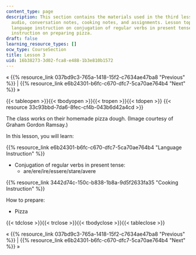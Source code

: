 ```yaml
---
content_type: page
description: This section contains the materials used in the third lesson, including
  audio, conversation notes, cooking notes, and assignments. Lesson topics include
  language instruction on conjugation of regular verbs in present tense, and cooking
  instruction on preparing pizza.
draft: false
learning_resource_types: []
ocw_type: CourseSection
title: Lesson 3
uid: 16b38273-3d02-fca8-e488-1b3e810b1572
---
```

« {{% resource_link 037bd9c3-765a-1418-15f2-c7634ae47ba8 "Previous" %}} | {{% resource_link e6b24301-b6fc-c670-dfc7-5ca70ae764b4 "Next" %}} »

{{< tableopen >}}{{< tbodyopen >}}{{< tropen >}}{{< tdopen >}}
{{< resource 33c93bbd-7da6-8fec-cf4b-043b6d42a4cd >}}

The class works on their homemade pizza dough. (Image courtesy of Graham Gordon Ramsay.)

In this lesson, you will learn:

{{% resource_link e6b24301-b6fc-c670-dfc7-5ca70ae764b4 "Language Instruction" %}}

- Conjugation of regular verbs in present tense:
    - are/ere/ire/essere/stare/avere

{{% resource_link 3442d74c-150c-b838-1b8a-9d5f2633fa35 "Cooking Instruction" %}}

How to prepare:

- Pizza

{{< tdclose >}}{{< trclose >}}{{< tbodyclose >}}{{< tableclose >}}

« {{% resource_link 037bd9c3-765a-1418-15f2-c7634ae47ba8 "Previous" %}} | {{% resource_link e6b24301-b6fc-c670-dfc7-5ca70ae764b4 "Next" %}} »